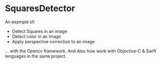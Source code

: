 # SquaresDetector
An example of:
* Detect Squares in an image
* Detect color in an image
* Apply perspective correction to an image

... with the Opencv framework. And Also how work with Objective-C & Swift lenguages in the same project.

